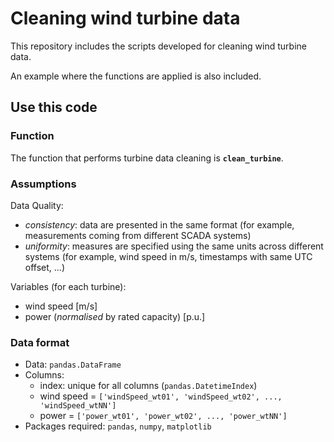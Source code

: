 # Cleaning wind turbine data

This repository includes the scripts developed for cleaning wind turbine data.

An example where the functions are applied is also included.

## Use this code

### Function
The function that performs turbine data cleaning is **`clean_turbine`**.

### Assumptions
Data Quality:
* _consistency_: data are presented in the same format (for example, measurements coming from different SCADA systems)
* _uniformity_: measures are specified using the same units across different systems (for example, wind speed in m/s, timestamps with same UTC offset, ...)

Variables (for each turbine):
* wind speed [m/s]
* power (_normalised_ by rated capacity) [p.u.]

### Data format
* Data: `pandas.DataFrame`
* Columns:
  - index: unique for all columns (`pandas.DatetimeIndex`)
  - wind speed = `['windSpeed_wt01', 'windSpeed_wt02', ..., 'windSpeed_wtNN']`
  - power = `['power_wt01', 'power_wt02', ..., 'power_wtNN']`
* Packages required: `pandas`, `numpy`, `matplotlib`

